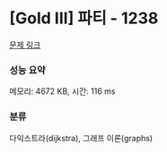 # [Gold III] 파티 - 1238 

[문제 링크](https://www.acmicpc.net/problem/1238) 

### 성능 요약

메모리: 4672 KB, 시간: 116 ms

### 분류

다익스트라(dijkstra), 그래프 이론(graphs)


